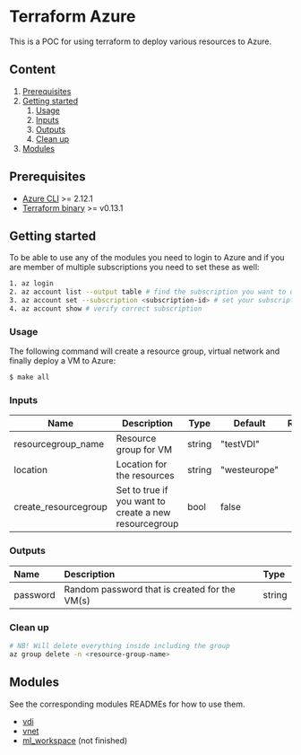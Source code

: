 # Terraform Azure
This is a POC for using terraform to deploy various resources to Azure.

## Content
1. [Prerequisites](#prerequisites)
2. [Getting started](#getting-started)
    1. [Usage](#usage)
    2. [Inputs](#inputs)
    3. [Outputs](#outputs)
    4. [Clean up](#clean-up)
3. [Modules](#modules)

## Prerequisites
- [Azure CLI](https://docs.microsoft.com/en-us/cli/azure/install-azure-cli) >= 2.12.1
- [Terraform binary](https://www.terraform.io/downloads.html) >= v0.13.1

## Getting started
To be able to use any of the modules you need to login to Azure and if you are member of multiple subscriptions 
you need to set these as well:
```sh
1. az login
2. az account list --output table # find the subscription you want to use
3. az account set --subscription <subscription-id> # set your subscription id as active subscription
4. az account show # verify correct subscription
```

### Usage
The following command will create a resource group, virtual network and finally deploy a VM to Azure:
```sh
$ make all
```

### Inputs
| Name | Description | Type | Default | Required |
|------|-------------|------|---------|:--------:|
| resourcegroup_name | Resource group for VM | string | "testVDI" | no |
| location | Location for the resources | string | "westeurope" | no |
| create_resourcegroup | Set to true if you want to create a new resourcegroup | bool | false | no |

### Outputs
| Name | Description | Type |
| :--- | :---------- | :--- |
| password | Random password that is created for the VM(s) | string |

### Clean up
```sh
# NB! Will delete everything inside including the group
az group delete -n <resource-group-name>
```

## Modules
See the corresponding modules READMEs for how to use them.
- [vdi](modules/vdi)
- [vnet](modules/vnet)
- [ml_workspace](modules/ml_workspace) (not finished)